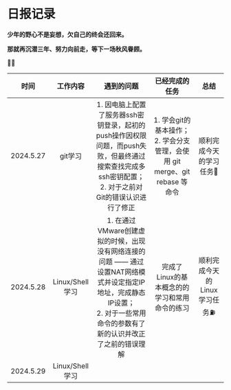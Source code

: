 # 日报记录

**少年的野心不是妄想，欠自己的终会还回来。**

**那就再沉潜三年、努力向前走，等下一场秋风眷顾。**

🍁🍂



|   时间    |    工作内容     |                          遇到的问题                          |                        已经完成的任务                        |             总结             |
| :-------: | :-------------: | :----------------------------------------------------------: | :----------------------------------------------------------: | :--------------------------: |
| 2024.5.27 |     git学习     | 1. 因电脑上配置了服务器ssh密钥登录，起初的push操作因权限问题，而push失败，但最终通过搜索查找完成多ssh密钥配置；<br />2. 对于之前对Git的错误认识进行了修正 | 1. 学会git的基本操作；<br />2. 学会分支管理，会使用 git merge、git rebase 等命令 |   顺利完成今天的学习任务🌸    |
| 2024.5.28 | Linux/Shell学习 | 1.  在通过VMware创建虚拟的时候，出现没有网络连接的问题 —— 通过设置NAT网络模式并设定指定IP地址，完成静态IP设置；<br />2. 对于一些常用命令的参数有了新的认识并改正了之前的错误理解 |        完成了Linux的基本概念的的学习和常用命令的练习         | 顺利完成今天的Linux学习任务⛽ |
| 2024.5.29 | Linux/Shell学习 |                                                              |                                                              |                              |

